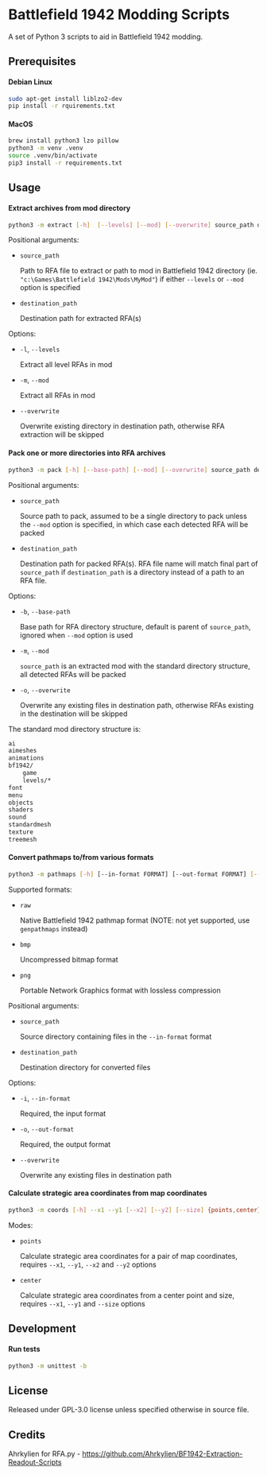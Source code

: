 # Battlefield 1942 Modding Scripts

A set of Python 3 scripts to aid in Battlefield 1942 modding.

## Prerequisites

#### Debian Linux
```bash
sudo apt-get install liblzo2-dev
pip install -r rquirements.txt
```

#### MacOS
```bash
brew install python3 lzo pillow
python3 -m venv .venv
source .venv/bin/activate
pip3 install -r requirements.txt
```

## Usage

#### Extract archives from mod directory

```bash
python3 -m extract [-h]  [--levels] [--mod] [--overwrite] source_path destination_path
```

Positional arguments:
* `source_path`

  Path to RFA file to extract or path to mod in Battlefield 1942 directory (ie. `"c:\Games\Battlefield 1942\Mods\MyMod"`) if either `--levels` or `--mod` option is specified

* `destination_path`

  Destination path for extracted RFA(s)

Options:
* `-l`, `--levels`

  Extract all level RFAs in mod

* `-m`, `--mod`

  Extract all RFAs in mod

* `--overwrite`

  Overwrite existing directory in destination path, otherwise RFA extraction will be skipped

#### Pack one or more directories into RFA archives

```bash
python3 -m pack [-h] [--base-path] [--mod] [--overwrite] source_path destination_path
```

Positional arguments:
* `source_path`

  Source path to pack, assumed to be a single directory to pack unless the `--mod` option is specified, in which case each detected RFA will be packed

* `destination_path`

  Destination path for packed RFA(s). RFA file name will match final part of `source_path` if `destination_path` is a directory instead of a path to an RFA file.

Options:
* `-b`, `--base-path`

  Base path for RFA directory structure, default is parent of `source_path`, ignored when `--mod` option is used

* `-m`, `--mod`

  `source_path` is an extracted mod with the standard directory structure, all detected RFAs will be packed

* `-o`, `--overwrite`

  Overwrite any existing files in destination path, otherwise RFAs existing in the destination will be skipped

The standard mod directory structure is:

```bash
ai
aimeshes
animations
bf1942/
    game
    levels/*
font
menu
objects
shaders
sound
standardmesh
texture
treemesh
```

#### Convert pathmaps to/from various formats

```bash
python3 -m pathmaps [-h] [--in-format FORMAT] [--out-format FORMAT] [--overwrite] source_path destination_path
```

Supported formats:
* `raw`

  Native Battlefield 1942 pathmap format (NOTE: not yet supported, use `genpathmaps` instead)

* `bmp`

  Uncompressed bitmap format

* `png`

   Portable Network Graphics format with lossless compression

Positional arguments:
* `source_path`

  Source directory containing files in the `--in-format` format

* `destination_path`

  Destination directory for converted files

Options:
* `-i`, `--in-format`

  Required, the input format

* `-o`, `--out-format`

  Required, the output format

* `--overwrite`

  Overwrite any existing files in destination path

#### Calculate strategic area coordinates from map coordinates

```bash
python3 -m coords [-h] --x1 --y1 [--x2] [--y2] [--size] {points,center}
```

Modes:
* `points`

  Calculate strategic area coordinates for a pair of map coordinates, requires `--x1`, `--y1`, `--x2` and `--y2` options

* `center`

  Calculate strategic area coordinates from a center point and size, requires `--x1`, `--y1` and `--size` options

## Development

#### Run tests

```bash
python3 -m unittest -b
```

## License

Released under GPL-3.0 license unless specified otherwise in source file.

## Credits

Ahrkylien for RFA.py - https://github.com/Ahrkylien/BF1942-Extraction-Readout-Scripts
